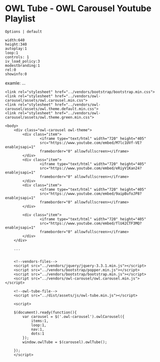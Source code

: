# OWL Tube - OWL Carousel Youtube Playlist

    Options | default
    
    width:640
    height:340
    autoplay:1
    loop:1
    controls: 1
    iv_load_policy:3
    modestbranding:1
    rel:0
    showinfo:0

examle:
    ...

    <link rel="stylesheet" href="../vendors/bootstrap/bootstrap.min.css">
    <link rel="stylesheet" href="../vendors/owl-carousel/assets/owl.carousel.min.css">
    <link rel="stylesheet" href="../vendors/owl-carousel/assets/owl.theme.default.min.css">
    <link rel="stylesheet" href="../vendors/owl-carousel/assets/owl.theme.green.min.css">
    
    <body>
        <div class="owl-carousel owl-theme">
            <div class="item">
                    <iframe type="text/html" width="720" height="405"
                    src="https://www.youtube.com/embed/M7lc1UVf-VE?enablejsapi=1"
                    frameborder="0" allowfullscreen></iframe>
            </div>
            <div class="item">
                    <iframe type="text/html" width="720" height="405"
                    src="https://www.youtube.com/embed/eRiyV1Kan24?enablejsapi=1"
                    frameborder="0" allowfullscreen></iframe>
            </div>
            <div class="item">
                    <iframe type="text/html" width="720" height="405"
                    src="https://www.youtube.com/embed/9aipBufoJP8?enablejsapi=1"
                    frameborder="0" allowfullscreen></iframe>
            </div>

            <div class="item">
                    <iframe type="text/html" width="720" height="405"
                    src="https://www.youtube.com/embed/flU42CTF3MQ?enablejsapi=1"
                    frameborder="0" allowfullscreen></iframe>
            </div>
        </div>

        ...


        <!--vendors-files-->
        <script src="../vendors/jquery/jquery-3.3.1.min.js"></script>
        <script src="../vendors/bootstrap/popper.min.js"></script>
        <script src="../vendors/bootstrap/bootstrap.min.js"></script>
        <script src="../vendors/owl-carousel/owl.carousel.min.js"></script>

        <!--owl-tube-file-->
        <script src="../dist/assets/js/owl-tube.min.js"></script>

        <script>

        $(document).ready(function(){
            var carousel = $('.owl-carousel').owlCarousel({
                items:1,
                loop:1,
                nav:1,
                dots:1
            });
            window.owlTube = $(carousel).owlTube();
            
        });
        </script>